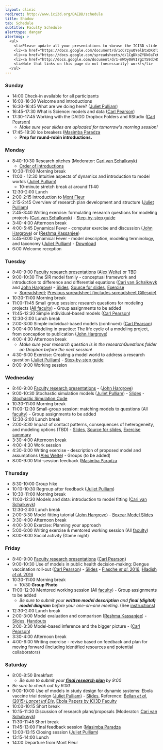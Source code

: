 ```yaml
---
layout: clinic
redirect: http://www.ici3d.org/DAIDD/schedule
title: Shadow
tab: Schedule
subtitle: Faculty Schedule
alerttype: danger
alertmsg: >
  <ul>
    <li>Please update all your presentations to <b>use the ICI3D slide template</b>.</li>
    <li><a href="https://docs.google.com/document/d/1cCrzyuOYelbtxDKRT3fuwcKQImse3KLSJ3cR_yNTkng">Click here for access to the DAIDD 2018 Notes GD.</a></li>
    <li><a href="https://docs.google.com/spreadsheets/d/1CgDkbZYDk0aTc6bjAHu1FYDjS5YRCV-GMuoneP-Qs6M">Click here for access to the DAIDD 2018 Participants' Progress Notes.</a></li>
    <li><a href="http://docs.google.com/document/d/1-mWDyOAVIrgIT59dJ4ShrM1rsh8Ik_2f6Pr0_O8FQ2I/edit?usp=sharing_eip&ts=5a2da462">Click here for access to the DAIDD 2017 Notes GD.</a></li>
    <li>Note that links on this page do not (necessarily) work!</li>
  </ul>
---
```



### Sunday

- 14:00 Check-in available for all participants
- 16:00-16:30 Welcome and introductions
- 16:30-16:45 What are we doing here? ([Juliet Pulliam]({{site.subdomainurl}}/team/pulliam/))
- 16:45-17:30 What is Science: models and data ([Carl Pearson]({{site.subdomainurl}}/team/pearson/))
- 17:30-17:45 Working with the DAIDD Dropbox Folders and RStudio ([Carl Pearson]({{site.subdomainurl}}/team/pearson/))
    - _Make sure your slides are uploaded for tomorrow's morning session!_
- 17:45-18:30 Ice breakers ([Masimba Paradza]({{site.subdomainurl}}/team/paradza/)
    - **Prep for round-robin introductions.**

### Monday

- 8:40-10:30 Research pitches (Moderator: [Cari van Schalkwyk]({{site.subdomainurl}}/team/vanschalkwyk/))
    - [Order of introductions](./introductions)
- 10:30-11:00 Morning break
- 11:00 - 12:30 Intuitive aspects of dynamics and introduction to model worlds ([Juliet Pulliam]({{site.subdomainurl}}/team/pulliam/))
    - 10-minute stretch break at around 11:40
- 12:30-2:00 Lunch
- 2:00-2:15 Introduction to [Mont Fleur](https://www.montfleur.co.za/)
- 2:15-2:45 Overview of research plan development and structure ([Juliet Pulliam]({{site.subdomainurl}}/team/pulliam/))
- 2:45-3:40 Writing exercise: formulating research questions for modeling projects ([Cari van Schalkwyk]({{site.subdomainurl}}/team/vanschalkwyk/)) - [Step-by-step guide](../Materials/researchQuestions)
- 3:40-4:00 Afternoon break
- 4:00-5:45 Dynamical Fever - computer exercise and discussion ([John Hargrove]({{site.subdomainurl}}/team/hargrove/)) or ([Reshma Kassanjee]({{site.subdomainurl}}/team/kassanjee/))
- 5:45-6:00 Dynamical Fever - model description, modeling terminology, and taxonomy ([Juliet Pulliam]({{site.subdomainurl}}/team/pulliam/)) - [Download](../Materials/modelTaxonomy)
- 6:00 Welcome reception

### Tuesday

- 8:40-9:00 [Faculty research presentations](../Materials/researchPresentations) ([Alex Welte]({{site.subdomainurl}}/team/welte)) or TBD
- 9:00-10:30 The SIR model family - conceptual framework and introduction to difference and differential equations ([Cari van Schalkwyk]({{site.subdomainurl}}/team/vanschalkwyk/) and [John Hargrove]({{site.subdomainurl}}/team/hargrove)) - [Slides](https://github.com/dushoff/disease_model_talks/blob/master/git_push/family.draft.pdf), [Source for slides](https://github.com/dushoff/disease_model_talks), [Exercise](../Materials/SIRmodelFamily)
  - [Spreadsheet](http://tinyurl.com/SIR-DAIDD-2016); [Previous spreadsheet (includes spreadsheet Gillespie)](http://tinyurl.com/SIR-DAIDD-2015)
- 10:30-11:00 Morning break
- 11:00-11:45 Small group session: research questions for modeling projects ([All faculty]({{site.subdomainurl}}/team/)) - Group assignments to be added
- 11:45-12:30 Simple individual-based models ([Carl Pearson]({{site.subdomainurl}}/team/pearson/))
- 12:30-2:00 Lunch break
- 2:00-3:00 Simple individual-based models (continued) ([Carl Pearson]({{site.subdomainurl}}/team/pearson/))
- 3:00-4:00 Modeling in practice: The life cycle of a modeling project, from conception to publication ([John Hargrove]({{site.subdomainurl}}/team/hargrove))
- 4:00-4:30 Afternoon break
    - _Make sure your research question is in the researchQuestions folder on Dropbox before the next session!_
- 4:30-6:00 Exercise: Creating a model world to address a research question ([Juliet Pulliam]({{site.subdomainurl}}/team/pulliam/)) - [Step-by-step guide](../Materials/modelWorld)
- 8:00-9:00 Working session

### Wednesday

- 8:40-9:00 [Faculty research presentations](../Materials/researchPresentations) - ([John Hargrove]({{site.subdomainurl}}/team/hargrove))
- 9:00-10:30 Stochastic simulation models ([Juliet Pulliam]({{site.subdomainurl}}/team/pulliam)) - [Slides](https://www.dropbox.com/s/678dx9io8fqnxyg/Borchering_stochastic_simulation_DAIDD2016.pdf?dl=1) - [Stochastic Simulation Code](https://github.com/ICI3D/RTutorials/raw/15f3f2d1c6b8d99c9762617c700e0e8bbf206482/spillover_introductions.R)
- 10:30-11:00 Morning break
- 11:00-12:30 Small-group session: matching models to questions (All [faculty]({{site.subdomainurl}}/team/)) - Group assignments to be added
- 12:30-2:00 Lunch break
- 2:00-3:30 Impact of contact patterns, consequences of heterogeneity, and modeling options (TBD) - [Slides](https://github.com/dushoff/disease_model_talks/tree/master/git_push/heterogeneity.draft.pdf), [Source for slides](https://github.com/dushoff/disease_model_talks/), [Exercise summary](../Materials/heterogeneityTutorialSummary.pdf)
- 3:30-4:00 Afternoon break
- 4:00-4:30 Work session
- 4:30-6:00 Writing exercise - description of proposed model and assumptions ([Alex Welte]({{site.subdomainurl}}/team/welte/)) - Groups (to be added)
- 8:00-9:00 Mid-session feedback ([Masimba Paradza]({{site.subdomainurl}}/team/paradza/)

### Thursday

- 8:30-10:00 Group hike
- 10:10-10:30 Regroup after feedback ([Juliet Pulliam]({{site.subdomainurl}}/team/pulliam/))
- 10:30-11:00 Morning break
- 11:00-12:30 Models and data: introduction to model fitting  ([Cari van Schalkwyk]({{site.subdomainurl}}/team/vanschalkwyk/))
- 12:30-2:00 Lunch break
- 2:00-3:30 Model fitting tutorial ([John Hargrove]({{site.subdomainurl}}/team/hargrove/)) - [Boxcar Model Slides](../Materials/boxcarModels.pdf)
- 3:30-4:00 Afternoon break
- 4:00-5:00 Exercise: Planning your approach
- 5:00-6:00 Writing exercise & mentored working session (All [faculty]({{site.subdomainurl}}/team/))
- 8:00-9:00 Social activity (Game night)

### Friday

- 8:40-9:00 [Faculty research presentations](../Materials/researchPresentations) ([Carl Pearson]({{site.subdomainurl}}/team/pearson))
- 9:00-10:30 Use of models in public health decision-making: Dengue vaccination roll-out ([Carl Pearson]({{site.subdomainurl}}/team/pearson/)) - [Slides](https://docs.google.com/presentation/d/1JqrGCGnlZLgguxWxeyEEwOBbJYnQaglXbRrq2P_x2Nc/pub?start=false&loop=false&delayms=3000) - [Flasche _et al_. 2016](http://journals.plos.org/plosmedicine/article?id=10.1371/journal.pmed.1002181), [Hladish _et al_. 2016 ](http://journals.plos.org/plosntds/article?id=10.1371/journal.pntd.0004661)
- 10:30-11:00 Morning break
    - 10:30 **Group Photo**
- 11:00-12:30 Mentored working session (All [faculty]({{site.subdomainurl}}/team/)) - Group assignments to be added
    - _Be sure to submit your **written model description** and **final (digital) model diagram** before your one-on-one meeting_. (See [instructions](../Materials/instructions))
- 12:30-2:00 Lunch break
- 2:00-3:00 Model evaluation and comparison ([Reshma Kassanjee]({{site.subdomainurl}}/team/kassanjee)) - [Slides](https://github.com/dushoff/statistics_talks/blob/master/git_push/evaluation.draft.pdf), [Handouts](https://github.com/dushoff/statistics_talks/blob/master/git_push/evaluation.handouts.pdf)
- 3:00-3:30 Model-based inference and the bigger picture - ([Carl Pearson]({{site.subdomainurl}}/team/pearson/))
- 3:30-4:00 Afternoon break
- 4:00-6:00 Writing exercise - revise based on feedback and plan for moving forward (including identified resources and potential collaborators)

### Saturday

- 8:00-8:50 Breakfast
    - _Be sure to submit your [**final research plan**](../Materials/researchPlans) by 9:00_
- _Be sure to check out by 9:00_
- 9:00-10:00 Use of models in study design for dynamic systems: Ebola vaccine trial design ([Juliet Pulliam]({{site.subdomainurl}}/team/pulliam/)) - [Slides](../Materials/Bellan-ModelsInStudyDesign-Ebola.pdf), Reference: [Bellan _et al._ (2015) _Lancet Inf Dis_](http://bellanlab.publichealth.uga.edu/wp-content/uploads/2016/09/BellanEtAl-SLEbola-LancetID-2015.pdf), [Ebola Papers by ICI3D Faculty](http://ebola.ici3d.org)
- 10:00-10:15 Short break
- 10:15-11:30 Discussion of research plans/proposals (Moderator: [Cari van Schalkwyk]({{site.subdomainurl}}/team/vanschalkwyk/))
- 11:30-11:45 Short break
- 11:45-13:00 Final feedback session ([Masimba Paradza]({{site.subdomainurl}}/team/paradza/)
- 13:00-13:15 Closing session ([Juliet Pulliam]({{site.subdomainurl}}/team/pulliam/))
- 13:15-14:00 Lunch
- 14:00 Departure from Mont Fleur
